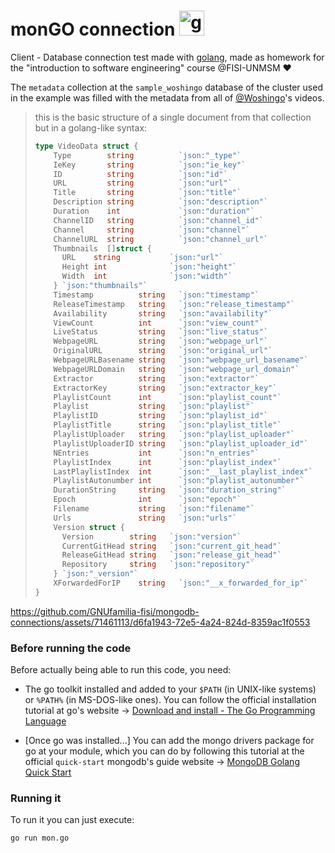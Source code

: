 # monGO connection <img title="" src="https://raw.githubusercontent.com/GolangUA/gopher-logos/master/PNG/gopher_birthday.png" alt="gopher_logo" width="40" data-align="inline">

Client - Database connection test made with [golang](https://go.dev/), made as homework for the "introduction to software engineering" course @FISI-UNMSM :heart:



The `metadata` collection at the `sample_woshingo` database of the cluster used in the example was filled with the metadata from all of [@Woshingo](https://www.youtube.com/user/Woshingo)'s videos.



> this is the basic structure of a single document from that collection but in a golang-like syntax:
> 
> ```go
> type VideoData struct {
>     Type        string          `json:"_type"`
>     IeKey       string          `json:"ie_key"`
>     ID          string          `json:"id"`
>     URL         string          `json:"url"`
>     Title       string          `json:"title"`
>     Description string          `json:"description"`
>     Duration    int             `json:"duration"`
>     ChannelID   string          `json:"channel_id"`
>     Channel     string          `json:"channel"`
>     ChannelURL  string          `json:"channel_url"`
>     Thumbnails  []struct {
>     	URL    string           `json:"url"`
>     	Height int              `json:"height"`
>     	Width  int              `json:"width"`
>     } `json:"thumbnails"`
>     Timestamp          string   `json:"timestamp"`
>     ReleaseTimestamp   string   `json:"release_timestamp"`
>     Availability       string   `json:"availability"`
>     ViewCount          int      `json:"view_count"`
>     LiveStatus         string   `json:"live_status"`
>     WebpageURL         string   `json:"webpage_url"`
>     OriginalURL        string   `json:"original_url"`
>     WebpageURLBasename string   `json:"webpage_url_basename"`
>     WebpageURLDomain   string   `json:"webpage_url_domain"`
>     Extractor          string   `json:"extractor"`
>     ExtractorKey       string   `json:"extractor_key"`
>     PlaylistCount      int      `json:"playlist_count"`
>     Playlist           string   `json:"playlist"`
>     PlaylistID         string   `json:"playlist_id"`
>     PlaylistTitle      string   `json:"playlist_title"`
>     PlaylistUploader   string   `json:"playlist_uploader"`
>     PlaylistUploaderID string   `json:"playlist_uploader_id"`
>     NEntries           int      `json:"n_entries"`
>     PlaylistIndex      int      `json:"playlist_index"`
>     LastPlaylistIndex  int      `json:"__last_playlist_index"`
>     PlaylistAutonumber int      `json:"playlist_autonumber"`
>     DurationString     string   `json:"duration_string"`
>     Epoch              int      `json:"epoch"`
>     Filename           string   `json:"filename"`
>     Urls               string   `json:"urls"`
>     Version struct {
>     	Version        string   `json:"version"`
>     	CurrentGitHead string   `json:"current_git_head"`
>     	ReleaseGitHead string   `json:"release_git_head"`
>     	Repository     string   `json:"repository"`
>     } `json:"_version"`
>     XForwardedForIP    string   `json:"__x_forwarded_for_ip"`
> }
> 
> ```

https://github.com/GNUfamilia-fisi/mongodb-connections/assets/71461113/d6fa1943-72e5-4a24-824d-8359ac1f0553

### Before running the code

Before actually being able to run this code, you need:

- The go toolkit installed and added to your `$PATH` (in UNIX-like systems) or `%PATH%` (in MS-DOS-like ones). You can follow the official installation  tutorial at go's website -> [Download and install - The Go Programming Language](https://go.dev/doc/install)

- [Once go was installed...] You can add the mongo drivers package for go at your module, which you can do by following this tutorial at the official `quick-start` mongodb's guide website -> [MongoDB Golang Quick Start](https://www.mongodb.com/docs/drivers/go/current/quick-start/#std-label-golang-quickstart)



### Running it

To run it you can just execute:

```sh
go run mon.go
```
